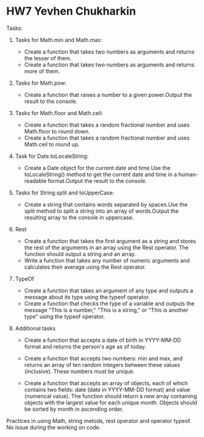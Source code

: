 # HW7 Yevhen Chukharkin
  
Tasks: 

1) Tasks for Math.min and Math.max:
    * Create a function that takes two numbers as arguments and returns the lesser of them.
    *  Create a function that takes two numbers as arguments and returns more of them.


2) Tasks for Math.pow:
    * Create a function that raises a number to a given power.Output the result to the console.


3) Tasks for Math.floor and Math.ceil:
    * Create a function that takes a random fractional number and uses Math.floor to round down.
    * Create a function that takes a random fractional number and uses Math.ceil to round up.


4) Task for Date.toLocaleString:
    * Create a Date object for the current date and time.Use the toLocaleString() method to get the current date and time in a human-readable  format.Output the result to the console.


5) Tasks for String.split and toUpperCase:
    * Create a string that contains words separated by spaces.Use the split method to split a string into an array of words.Output the resulting array to the console in uppercase.

6) Rest
    * Create a function that takes the first argument as a string and stores the rest of the arguments in an array using the Rest operator. The function should output a string and an array.
    * Write a function that takes any number of numeric arguments and calculates their average using the Rest operator.

7) TypeOf
    * Create a function that takes an argument of any type and outputs a message about its type using the typeof operator.
    * Create a function that checks the type of a variable and outputs the message "This is a number," "This is a string," or "This is another type" using the typeof operator.

8) Additional tasks
    * Create a function that accepts a date of birth in YYYY-MM-DD format and returns the person's age as of today.

    * Create a function that accepts two numbers: min and max, and returns an array of ten random integers between these values ​​(inclusive). These numbers must be unique.

    * Create a function that accepts an array of objects, each of which contains two fields: date (date in YYYY-MM-DD format) and value (numerical value). The function should return a new array containing objects with the largest value for each unique month. Objects should be sorted by month in ascending order.

Practices in using Math, string metods, rest operator and operator typeof.
No issue during the working on code.    
